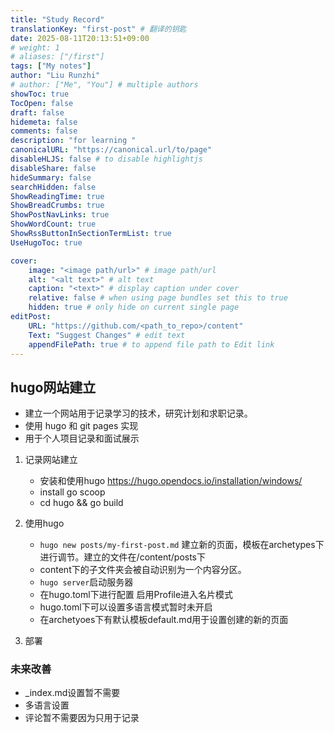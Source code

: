 ```yaml
---
title: "Study Record"
translationKey: "first-post" # 翻译的钥匙
date: 2025-08-11T20:13:51+09:00
# weight: 1
# aliases: ["/first"]
tags: ["My notes"]
author: "Liu Runzhi"
# author: ["Me", "You"] # multiple authors
showToc: true
TocOpen: false
draft: false
hidemeta: false
comments: false
description: "for learning "
canonicalURL: "https://canonical.url/to/page"
disableHLJS: false # to disable highlightjs
disableShare: false
hideSummary: false
searchHidden: false
ShowReadingTime: true
ShowBreadCrumbs: true
ShowPostNavLinks: true
ShowWordCount: true
ShowRssButtonInSectionTermList: true
UseHugoToc: true

cover:
    image: "<image path/url>" # image path/url
    alt: "<alt text>" # alt text
    caption: "<text>" # display caption under cover
    relative: false # when using page bundles set this to true
    hidden: true # only hide on current single page
editPost:
    URL: "https://github.com/<path_to_repo>/content"
    Text: "Suggest Changes" # edit text
    appendFilePath: true # to append file path to Edit link
---
```


## hugo网站建立

- 建立一个网站用于记录学习的技术，研究计划和求职记录。
- 使用 hugo 和 git pages 实现
- 用于个人项目记录和面试展示

1. 记录网站建立

   - 安装和使用hugo <https://hugo.opendocs.io/installation/windows/>
   - install go scoop
   - cd hugo && go build

1. 使用hugo
     - `hugo new posts/my-first-post.md` 建立新的页面，模板在archetypes下进行调节。建立的文件在/content/posts下
     - content下的子文件夹会被自动识别为一个内容分区。
     - `hugo server`启动服务器
     - 在hugo.toml下进行配置 启用Profile进入名片模式
     - hugo.toml下可以设置多语言模式暂时未开启
     - 在archetyoes下有默认模板default.md用于设置创建的新的页面
1. 部署

### 未来改善

- _index.md设置暂不需要
- 多语言设置
- 评论暂不需要因为只用于记录
